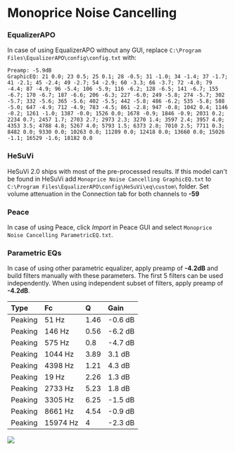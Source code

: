 # Monoprice Noise Cancelling

### EqualizerAPO
In case of using EqualizerAPO without any GUI, replace `C:\Program Files\EqualizerAPO\config\config.txt`
with:
```
Preamp: -5.9dB
GraphicEQ: 21 0.0; 23 0.5; 25 0.1; 28 -0.5; 31 -1.0; 34 -1.4; 37 -1.7; 41 -2.1; 45 -2.4; 49 -2.7; 54 -2.9; 60 -3.3; 66 -3.7; 72 -4.0; 79 -4.4; 87 -4.9; 96 -5.4; 106 -5.9; 116 -6.2; 128 -6.5; 141 -6.7; 155 -6.7; 170 -6.7; 187 -6.6; 206 -6.3; 227 -6.0; 249 -5.8; 274 -5.7; 302 -5.7; 332 -5.6; 365 -5.6; 402 -5.5; 442 -5.8; 486 -6.2; 535 -5.8; 588 -5.0; 647 -4.9; 712 -4.9; 783 -4.5; 861 -2.8; 947 -0.8; 1042 0.4; 1146 -0.2; 1261 -1.0; 1387 -0.0; 1526 0.0; 1678 -0.9; 1846 -0.9; 2031 0.2; 2234 0.7; 2457 1.7; 2703 2.7; 2973 2.3; 3270 1.4; 3597 2.4; 3957 4.0; 4353 3.5; 4788 4.8; 5267 4.0; 5793 1.5; 6373 2.8; 7010 2.5; 7711 0.3; 8482 0.0; 9330 0.0; 10263 0.0; 11289 0.0; 12418 0.0; 13660 0.0; 15026 -1.1; 16529 -1.6; 18182 0.0
```

### HeSuVi
HeSuVi 2.0 ships with most of the pre-processed results. If this model can't be found in HeSuVi add
`Monoprice Noise Cancelling GraphicEQ.txt` to `C:\Program Files\EqualizerAPO\config\HeSuVi\eq\custom\` folder.
Set volume attenuation in the Connection tab for both channels to **-59**

### Peace
In case of using Peace, click *Import* in Peace GUI and select `Monoprice Noise Cancelling ParametricEQ.txt`.

### Parametric EQs
In case of using other parametric equalizer, apply preamp of **-4.2dB** and build filters manually
with these parameters. The first 5 filters can be used independently.
When using independent subset of filters, apply preamp of **-4.2dB**.

| Type    | Fc       |    Q | Gain    |
|:--------|:---------|:-----|:--------|
| Peaking | 51 Hz    | 1.46 | -0.6 dB |
| Peaking | 146 Hz   | 0.56 | -6.2 dB |
| Peaking | 575 Hz   | 0.8  | -4.7 dB |
| Peaking | 1044 Hz  | 3.89 | 3.1 dB  |
| Peaking | 4398 Hz  | 1.21 | 4.3 dB  |
| Peaking | 19 Hz    | 2.26 | 1.3 dB  |
| Peaking | 2733 Hz  | 5.23 | 1.8 dB  |
| Peaking | 3305 Hz  | 6.25 | -1.5 dB |
| Peaking | 8661 Hz  | 4.54 | -0.9 dB |
| Peaking | 15974 Hz | 4    | -2.3 dB |

![](https://raw.githubusercontent.com/jaakkopasanen/AutoEq/master/results/rtings/rtings/Monoprice%20Noise%20Cancelling/Monoprice%20Noise%20Cancelling.png)